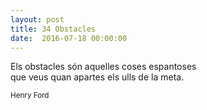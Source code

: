 ```yaml
---
layout: post
title: 34 Obstacles
date:  2016-07-18 00:00:00
---
```


Els obstacles són aquelles coses espantoses<br />
que veus quan apartes els ulls de la meta.

<small>Henry Ford</small>
